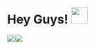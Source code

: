 # Hey Guys! <img height="38px" width="38px" src="https://em-content.zobj.net/source/animated-noto-color-emoji/356/waving-hand_1f44b.gif"/>

<img align="left" src="https://github-readme-stats.vercel.app/api?username=issleepyhead&theme=tokyonight&show_icons=true"/>
<img align="left" src="https://github-readme-stats.vercel.app/api/top-langs/?username=issleepyhead&layout=compact"/>

<!--
**issleepyhead/issleepyhead** is a ✨ _special_ ✨ repository because its `README.md` (this file) appears on your GitHub profile.

Here are some ideas to get you started:

- 🔭 I’m currently working on ...
- 🌱 I’m currently learning ...
- 👯 I’m looking to collaborate on ...
- 🤔 I’m looking for help with ...
- 💬 Ask me about ...
- 📫 How to reach me: ...
- 😄 Pronouns: ...
- ⚡ Fun fact: ...
-->
